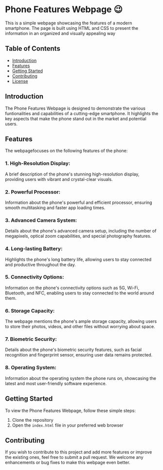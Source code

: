 # Phone Features Webpage :wink:
This is a simple webpage showcasing the features of a modern smartphone. The page is built using HTML and CSS to present the information in an organized and visually appealing way

## Table of Contents
- [Introduction]()
- [Features]()
- [Getting Started]()
- [Contributing]()
- [License]()

## Introduction
The Phone Features Webpage is designed to demonstrate the various funtionalities and capabilities of a cutting-edge smartphone. It highlights the key aspects that make the phone stand out in the market and potential users.

## Features
The webpagefocuses on the following features of the phone:

### 1. High-Resolution Display:
A brief description of the phone's stunning high-resolution display, providing users with vibrant and crystal-clear visuals.

### 2. Powerful Processor:
Information about the phone's powerful and efficient processor, ensuring smooth multitasking and faster app loading times.

### 3. Advanced Camera System:
Details about the phone's advanced camera setup, including the number of megapixels, optical zoom capabilities, and special photography features.

### 4. Long-lasting Battery:
Highlights the phone's long battery life, allowing users to stay connected and productive throughout the day.

### 5. Connectivity Options:
Information on the phone's connectivity options such as 5G, Wi-Fi, Bluetooth, and NFC, enabling users to stay connected to the world around them.

### 6. Storage Capacity:
The webpage mentions the phone's ample storage capacity, allowing users to store their photos, videos, and other files without worrying about space.

### 7. Biometric Security:
Details about the phone's biometric security features, such as facial recognition and fingerprint sensor, ensuring user data remains protected.

### 8. Operating System:
Information about the operating system the phone runs on, showcasing the latest and most user-friendly software experience.

## Getting Started
To view the Phone Features Webpage, follow these simple steps:
1. Clone the repository
2. Open the `index.html` file in your preferred web browser

## Contributing
If you wish to contribute to this project and add more features or improve the existing ones, feel free to submit a pull request. We welcome any enhancements or bug fixes to make this webpage even better.
